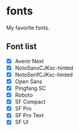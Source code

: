 # fonts
My favorite fonts.

## Font list
- [x] Avenir Next
- [x] NotoSansCJKsc-hinted
- [x] NotoSerifCJKsc-hinted
- [x] Open Sans
- [x] Pingfang SC
- [x] Roboto
- [x] SF Compact
- [x] SF Pro
- [x] SF Pro Text
- [x] SF UI
